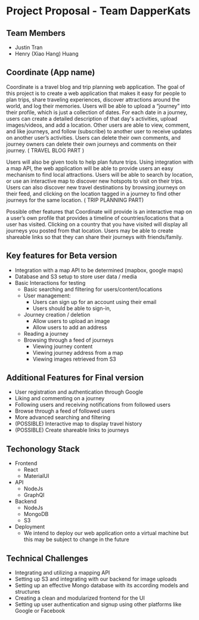 # Project Proposal - Team DapperKats
 
## Team Members
- Justin Tran
- Henry (Xiao Hang) Huang
 
## Coordinate (App name)
Coordinate is a travel blog and trip planning web application. The goal of this project is to create a web application that makes it easy for people to plan trips, share traveling experiences, discover attractions around the world, and log their memories. 
Users will be able to upload a “journey” into their profile, which is just a collection of dates. For each date in a journey, users can create a detailed description of that day's activities, upload images/videos, and add a location. Other users are able to view, comment, and like journeys, and follow (subscribe) to another user to receive updates on another user’s activities. Users can delete their own comments, and journey owners can delete their own journeys and comments on their journey. ( TRAVEL BLOG PART )

Users will also be given tools to help plan future trips. Using integration with a map API, the web application will be able to provide users an easy mechanism to find local attractions. Users will be able to search by location, or use an interactive map to discover new hotspots to visit on their trips. Users can also discover new travel destinations by browsing journeys on their feed, and clicking on the location tagged in a journey to find other journeys for the same location. ( TRIP PLANNING PART)

Possible other features that Coordinate will provide is an interactive map on a user’s own profile that provides a timeline of countries/locations that a user has visited. Clicking on a country that you have visited will display all journeys you posted from that location. Users may be able to create shareable links so that they can share their journeys with friends/family.

## Key features for Beta version
- Integration with a map API to be determined (mapbox, google maps)
- Database and S3 setup to store user data / media
- Basic Interactions for testing
   - Basic searching and filtering for users/content/locations
   - User management:
       - Users can sign up for an account using their email
       - Users should be able to sign-in,
   - Journey creation / deletion
       - Allow users to upload an image
       - Allow users to add an address
   - Reading a journey
    - Browsing through a feed of journeys
       - Viewing journey content
       - Viewing journey address from a map
       - Viewing images retrieved from S3

## Additional Features for Final version
- User registration and authentication through Google
- Liking and commenting on a journey
- Following users and receiving notifications from followed users
- Browse through a feed of followed users
- More advanced searching and filtering
- (POSSIBLE) Interactive map to display travel history
- (POSSIBLE) Create shareable links to journeys
 
## Techonology Stack
- Frontend
   - React
   - MaterialUI
- API
   - NodeJs
   - GraphQl
- Backend
   - NodeJs
   - MongoDB
   - S3
- Deployment
   - We intend to deploy our web application onto a virtual machine but this may be subject to change in the future
 
## Technical Challenges
- Integrating and utilizing a mapping API
- Setting up S3 and integrating with our backend for image uploads
- Setting up an effective Mongo database with its according models and structures
- Creating a clean and modularized frontend for the UI
- Setting up user authentication and signup using other platforms like Google or Facebook
